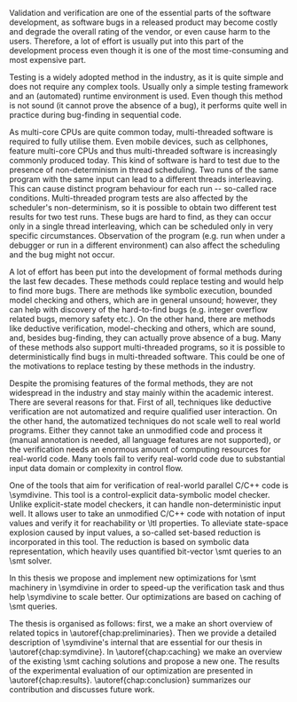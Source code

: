 Validation and verification are one of the essential parts of the software
development, as software bugs in a released product may become costly and degrade
the overall rating of the vendor, or even cause harm to the users. Therefore, a lot
of effort is usually put into this part of the development process even though it is
one of the most time-consuming and most expensive part.

Testing is a widely adopted method in the industry, as it is quite simple and
does not require any complex tools. Usually only a simple testing framework and
an (automated) runtime environment is used. Even though this method is not sound
(it cannot prove the absence of a bug), it performs quite well in practice
during bug-finding in sequential code.

As multi-core CPUs are quite common today, multi-threaded software is required
to fully utilise them. Even mobile devices, such as cellphones, feature
multi-core CPUs and thus multi-threaded software is increasingly commonly
produced today. This kind of software is hard to test due to the presence of
non-determinism in thread scheduling. Two runs of the same program with the same
input can lead to a different threads interleaving. This can cause distinct
program behaviour for each run -- so-called race conditions. Multi-threaded
program tests are also affected by the scheduler's non-determinism, so it is
possible to obtain two different test results for two test runs. These bugs are
hard to find, as they can occur only in a single thread interleaving, which can
be scheduled only in very specific circumstances. Observation of the program
(e.g. run  when under a debugger or run in a different environment) can also
affect the scheduling and the bug might not occur.

A lot of effort has been put into the development of formal methods during the
last few decades. These methods could replace testing and would help to find
more bugs. There are methods like symbolic execution, bounded model checking and
others, which are in general unsound; however, they can help with discovery of
the hard-to-find bugs (e.g. integer overflow related bugs, memory safety etc.).
On the other hand, there are methods like deductive verification, model-checking
and others, which are sound, and, besides bug-finding, they can actually prove
absence of a bug. Many of these methods also support multi-threaded programs, so
it is possible to deterministically find bugs in multi-threaded software. This
could be one of the motivations to replace testing by these methods in the
industry.

Despite the promising features of the formal methods, they are not widespread in
the industry and stay mainly within the academic interest. There are several
reasons for that. First of all, techniques like deductive verification are not
automatized and require qualified user interaction. On the other hand, the
automatized techniques do not scale well to real world programs. Either they
cannot take an unmodified code and process it (manual annotation is needed, all
language features are not supported), or the verification needs an enormous
amount of computing resources for real-world code. Many tools fail to verify
real-world code due to substantial input data domain or complexity in control
flow.

One of the tools that aim for verification of real-world parallel C/C++ code is
\symdivine. This tool is a control-explicit data-symbolic model checker. Unlike
explicit-state model checkers, it can handle non-deterministic input well. It
allows user to take an unmodified C/C++ code with notation of input values and
verify it for reachability or \ltl properties. To alleviate state-space
explosion caused by input values, a so-called set-based reduction is incorporated
in this tool. The reduction is based on symbolic data representation, which
heavily uses quantified bit-vector \smt queries to an \smt solver.

In this thesis we propose and implement new optimizations for \smt machinery in
\symdivine in order to speed-up the verification task and thus help \symdivine
to scale better. Our optimizations are based on caching of \smt queries.

The thesis is organised as follows: first, we a make an short overview of
related topics in \autoref{chap:preliminaries}. Then we provide a detailed
description of \symdivine's internal that are essential for our thesis in
\autoref{chap:symdivine}. In \autoref{chap:caching} we make an overview of the
existing \smt caching solutions and propose a new one. The results of the
experimental evaluation of our optimization are presented in
\autoref{chap:results}. \autoref{chap:conclusion} summarizes our contribution
and discusses future work.
